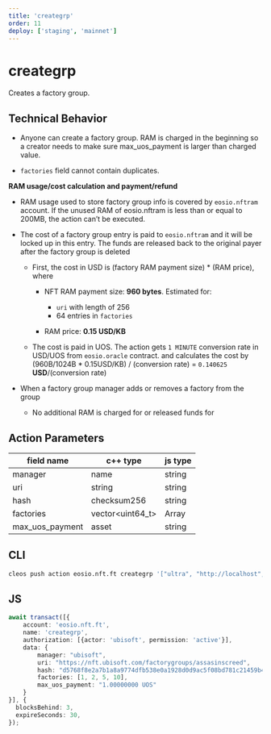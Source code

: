 ```yaml
---
title: 'creategrp'
order: 11
deploy: ['staging', 'mainnet']
---
```


# creategrp

Creates a factory group.

## Technical Behavior

* Anyone can create a factory group. RAM is charged in the beginning so a creator needs to make sure max_uos_payment is larger than charged value.

* `factories` field cannot contain duplicates.

**RAM usage/cost calculation and payment/refund**

-   RAM usage used to store factory group info is covered by `eosio.nftram` account. If the unused RAM of eosio.nftram is less than or equal to 200MB, the action can’t be executed.

-   The cost of a factory group entry is paid to `eosio.nftram` and it will be locked up in this entry. The funds are released back to the original payer after the factory group is deleted

      -   First, the cost in USD is (factory RAM payment size) \* (RAM price), where

          -   NFT RAM payment size: **960 bytes**. Estimated for:
              - `uri` with length of 256
              - 64 entries in `factories`

          -   RAM price: **0.15 USD/KB**

      -   The cost is paid in UOS. The action gets `1 MINUTE` conversion rate in USD/UOS from `eosio.oracle` contract. and calculates the cost by
          (960B/1024B \* 0.15USD/KB) / (conversion rate) = `0.140625` **USD**/(conversion rate)

-   When a factory group manager adds or removes a factory from the group

    -   No additional RAM is charged for or released funds for

## Action Parameters

| field name      | c++ type         | js type |
| --------------- | ---------------- | ------- |
| manager         | name             | string  |
| uri             | string           | string  |
| hash            | checksum256      | string  |
| factories       | vector<uint64_t> | Array   |
| max_uos_payment | asset            | string  |

## CLI

```bash
cleos push action eosio.nft.ft creategrp '["ultra", "http://localhost", "d5768f8e2a7b1a8a9774dfb538e0a1928d0d9ac5f08bd781c21459b4308dc523", ["20", "7", "44"], "1.00000000 UOS"]'
```

## JS

```ts
await transact([{
    account: 'eosio.nft.ft',
    name: 'creategrp',
    authorization: [{actor: 'ubisoft', permission: 'active'}],
    data: {
        manager: "ubisoft",
        uri: "https://nft.ubisoft.com/factorygroups/assasinscreed",
        hash: "d5768f8e2a7b1a8a9774dfb538e0a1928d0d9ac5f08bd781c21459b4308dc523",
        factories: [1, 2, 5, 10],
        max_uos_payment: "1.00000000 UOS"
    }
}], {
  blocksBehind: 3,
  expireSeconds: 30,
});
```
